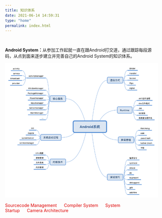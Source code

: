 ```yaml
---
title: 知识体系
date: 2021-06-14 14:59:31
type: "home"
permalink: index.html
---
```


<head>
    <meata charset="UTF-8">
    <title>知识体系</title>
</head><body><br></body>

<p><b>Android System：</b>从参加工作起就一直在跟Android打交道，通过跟踪每段源码，从点到面来逐步建立并完善自己的Android System的知识体系。</p>

![Android_os](/images/android_os.png)

<p><a href="https://ljw-luojianwei.github.io/2021/06/21/Android-源码管理之零-序言和目录/" style="text-decoration:none"><font color="#dd0000">Sourcecode Management</font></a>&nbsp&nbsp&nbsp&nbsp&nbsp&nbsp<a href="https://ljw-luojianwei.github.io/2021/06/15/Android-Q-编译原理之零-序言" style="text-decoration:none"><font color="#dd0000">Compiler System</font></a>&nbsp&nbsp&nbsp&nbsp&nbsp&nbsp<a href="https://ljw-luojianwei.github.io/2021/06/17/Android-系统启动之零-序言和目录/" style="text-decoration:none"><font color="#dd0000">System Startup</font></a>&nbsp&nbsp&nbsp&nbsp&nbsp&nbsp<a href="https://ljw-luojianwei.github.io/2021/06/11/Android-Camera-体系结构之一-序言" style="text-decoration:none"><font color="#dd0000">Camera Architecture</font></a>
</p>




